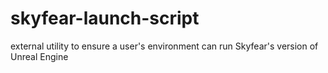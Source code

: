 # skyfear-launch-script
external utility to ensure a user's environment can run Skyfear's version of Unreal Engine
